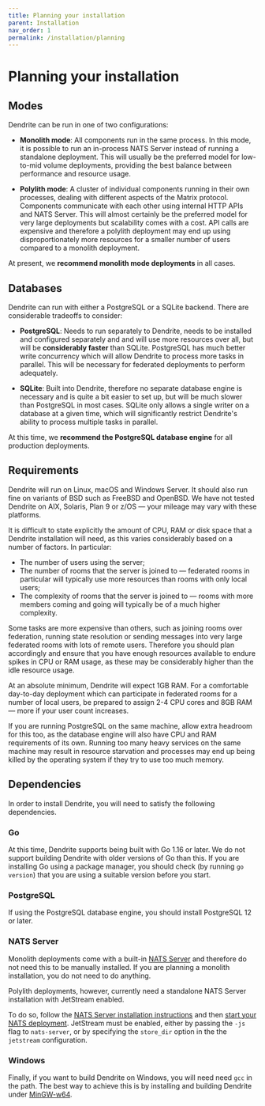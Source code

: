 ```yaml
---
title: Planning your installation
parent: Installation
nav_order: 1
permalink: /installation/planning
---
```


# Planning your installation

## Modes

Dendrite can be run in one of two configurations:

* **Monolith mode**: All components run in the same process. In this mode,
   it is possible to run an in-process NATS Server instead of running a standalone deployment.
   This will usually be the preferred model for low-to-mid volume deployments, providing the best
   balance between performance and resource usage.

* **Polylith mode**: A cluster of individual components running in their own processes, dealing
  with different aspects of the Matrix protocol. Components communicate with each other using
  internal HTTP APIs and NATS Server. This will almost certainly be the preferred model for very
  large deployments but scalability comes with a cost. API calls are expensive and therefore a
  polylith deployment may end up using disproportionately more resources for a smaller number of
  users compared to a monolith deployment.

At present, we **recommend monolith mode deployments** in all cases.

## Databases

Dendrite can run with either a PostgreSQL or a SQLite backend. There are considerable tradeoffs
to consider:

* **PostgreSQL**: Needs to run separately to Dendrite, needs to be installed and configured separately
  and and will use more resources over all, but will be **considerably faster** than SQLite. PostgreSQL
  has much better write concurrency which will allow Dendrite to process more tasks in parallel. This
  will be necessary for federated deployments to perform adequately.

* **SQLite**: Built into Dendrite, therefore no separate database engine is necessary and is quite
  a bit easier to set up, but will be much slower than PostgreSQL in most cases. SQLite only allows a
  single writer on a database at a given time, which will significantly restrict Dendrite's ability
  to process multiple tasks in parallel.

At this time, we **recommend the PostgreSQL database engine** for all production deployments.

## Requirements

Dendrite will run on Linux, macOS and Windows Server. It should also run fine on variants
of BSD such as FreeBSD and OpenBSD. We have not tested Dendrite on AIX, Solaris, Plan 9 or z/OS —
your mileage may vary with these platforms.

It is difficult to state explicitly the amount of CPU, RAM or disk space that a Dendrite
installation will need, as this varies considerably based on a number of factors. In particular:

* The number of users using the server;
* The number of rooms that the server is joined to — federated rooms in particular will typically
  use more resources than rooms with only local users;
* The complexity of rooms that the server is joined to — rooms with more members coming and
  going will typically be of a much higher complexity.

Some tasks are more expensive than others, such as joining rooms over federation, running state
resolution or sending messages into very large federated rooms with lots of remote users. Therefore
you should plan accordingly and ensure that you have enough resources available to endure spikes
in CPU or RAM usage, as these may be considerably higher than the idle resource usage.

At an absolute minimum, Dendrite will expect 1GB RAM. For a comfortable day-to-day deployment
which can participate in federated rooms for a number of local users, be prepared to assign 2-4
CPU cores and 8GB RAM — more if your user count increases.

If you are running PostgreSQL on the same machine, allow extra headroom for this too, as the
database engine will also have CPU and RAM requirements of its own. Running too many heavy
services on the same machine may result in resource starvation and processes may end up being
killed by the operating system if they try to use too much memory.

## Dependencies

In order to install Dendrite, you will need to satisfy the following dependencies.

### Go

At this time, Dendrite supports being built with Go 1.16 or later. We do not support building
Dendrite with older versions of Go than this. If you are installing Go using a package manager,
you should check (by running `go version`) that you are using a suitable version before you start.

### PostgreSQL

If using the PostgreSQL database engine, you should install PostgreSQL 12 or later.

### NATS Server

Monolith deployments come with a built-in [NATS Server](https://github.com/nats-io/nats-server) and
therefore do not need this to be manually installed. If you are planning a monolith installation, you
do not need to do anything.

Polylith deployments, however, currently need a standalone NATS Server installation with JetStream
enabled.

To do so, follow the [NATS Server installation instructions](https://docs.nats.io/running-a-nats-service/introduction/installation) and then [start your NATS deployment](https://docs.nats.io/running-a-nats-service/introduction/running). JetStream must be enabled, either by passing the `-js` flag to `nats-server`,
or by specifying the `store_dir` option in the the `jetstream` configuration.

### Windows

Finally, if you want to build Dendrite on Windows, you will need need `gcc` in the path. The best
way to achieve this is by installing and building Dendrite under [MinGW-w64](https://www.mingw-w64.org/).
